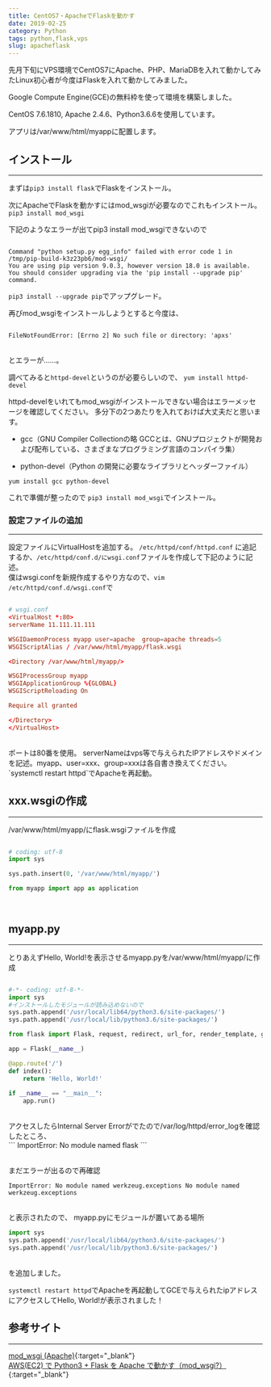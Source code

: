 ```yaml
---
title: CentOS7・ApacheでFlaskを動かす
date: 2019-02-25
category: Python
tags: python,flask,vps
slug: apacheflask
---
```


先月下旬にVPS環境でCentOS7にApache、PHP、MariaDBを入れて動かしてみたLinux初心者が今度はFlaskを入れて動かしてみました。

Google Compute Engine(GCE)の無料枠を使って環境を構築しました。

CentOS 7.6.1810, Apache 2.4.6、Python3.6.6を使用しています。

アプリは/var/www/html/myappに配置します。

## インストール
---

まずは`pip3 install flask`でFlaskをインストール。

次にApacheでFlaskを動かすにはmod_wsgiが必要なのでこれもインストール。
`pip3 install mod_wsgi`

下記のようなエラーが出てpip3 install mod_wsgiできないので<br>

```

Command "python setup.py egg_info" failed with error code 1 in /tmp/pip-build-k3z23pb6/mod-wsgi/
You are using pip version 9.0.3, however version 18.0 is available.
You should consider upgrading via the 'pip install --upgrade pip' command.
```

`pip3 install --upgrade pip`でアップグレード。

再びmod_wsgiをインストールしようとすると今度は、<br>

```

FileNotFoundError: [Errno 2] No such file or directory: 'apxs'
```

<br>とエラーが……。<br>

調べてみると`httpd-devel`というのが必要らしいので、
`yum install httpd-devel`

httpd-develをいれてもmod_wsgiがインストールできない場合はエラーメッセージを確認してください。
多分下の2つあたりを入れておけば大丈夫だと思います。

- gcc（GNU Compiler Collectionの略 GCCとは、GNUプロジェクトが開発および配布している、さまざまなプログラミング言語のコンパイラ集）

- python-devel（Python の開発に必要なライブラリとヘッダーファイル）

`yum install gcc python-devel`

これで準備が整ったので
`pip3 install mod_wsgi`でインストール。

### 設定ファイルの追加
---

設定ファイルにVirtualHostを追加する。
`/etc/httpd/conf/httpd.conf` に追記するか、`/etc/httpd/conf.d/にwsgi.conf`ファイルを作成して下記のように記述。  
僕はwsgi.confを新規作成するやり方なので、`vim /etc/httpd/conf.d/wsgi.conf`で<br>

```conf

# wsgi.conf
<VirtualHost *:80>
serverName 11.111.11.111

WSGIDaemonProcess myapp user=apache  group=apache threads=5
WSGIScriptAlias / /var/www/html/myapp/flask.wsgi

<Directory /var/www/html/myapp/>

WSGIProcessGroup myapp
WSGIApplicationGroup %{GLOBAL}
WSGIScriptReloading On

Require all granted

</Directory>
</VirtualHost>

```

<br>
ポートは80番を使用。  
serverNameはvps等で与えられたIPアドレスやドメインを記述。myapp、user=xxx、group=xxxは各自書き換えてください。  
`systemctl restart httpd`でApacheを再起動。

## xxx.wsgiの作成
---

/var/www/html/myapp/にflask.wsgiファイルを作成<br>

```python

# coding: utf-8
import sys

sys.path.insert(0, '/var/www/html/myapp/')

from myapp import app as application

```

<br>

## myapp.py
---

とりあえずHello, World!を表示させるmyapp.pyを/var/www/html/myapp/に作成<br>

```python

#-*- coding: utf-8-*-
import sys 
#インストールしたモジュールが読み込めないので
sys.path.append('/usr/local/lib64/python3.6/site-packages/')
sys.path.append('/usr/local/lib/python3.6/site-packages/')

from flask import Flask, request, redirect, url_for, render_template, g

app = Flask(__name__)

@app.route('/')
def index():
    return 'Hello, World!'
    
if __name__ == "__main__":
    app.run()
```

<br>
アクセスしたらInternal Server Errorがでたので/var/log/httpd/error_logを確認したところ、<br>
```
ImportError: No module named flask
```

<br>まだエラーが出るので再確認

```
ImportError: No module named werkzeug.exceptions No module named werkzeug.exceptions
```

<br>と表示されたので、
myapp.pyにモジュールが置いてある場所<br>

```python
import sys
sys.path.append('/usr/local/lib64/python3.6/site-packages/')
sys.path.append('/usr/local/lib/python3.6/site-packages/')
```

<br>を追加しました。

`systemctl restart httpd`でApacheを再起動してGCEで与えられたipアドレスにアクセスしてHello, World!が表示されました！


## 参考サイト
---

[mod_wsgi (Apache)](http://flask.pocoo.org/docs/1.0/deploying/mod_wsgi/){:target="_blank"}  
[AWS(EC2) で Python3 + Flask を Apache で動かす（mod_wsgi?）](https://qiita.com/yabekenzo/items/346142e29db36b77e42d){:target="_blank"}
